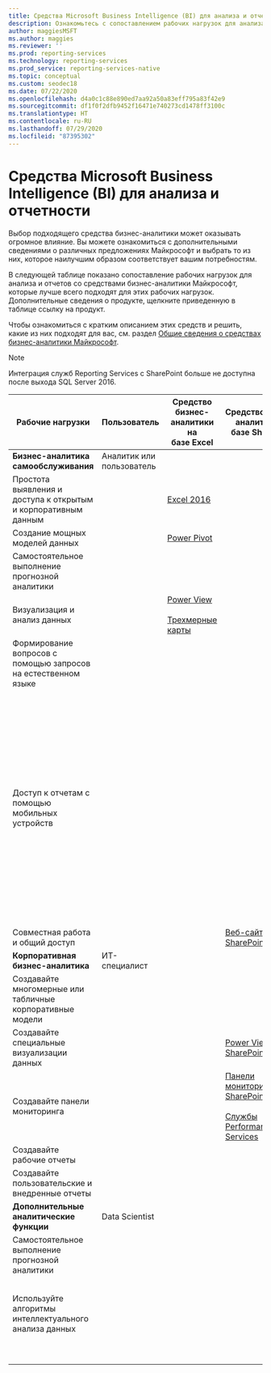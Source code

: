 ```yaml
---
title: Средства Microsoft Business Intelligence (BI) для анализа и отчетности
description: Ознакомьтесь с сопоставлением рабочих нагрузок для анализа данных и отчетов, а также со средствами бизнес-аналитики Майкрософт, которые лучше всего подходят для этих рабочих нагрузок.
author: maggiesMSFT
ms.author: maggies
ms.reviewer: ''
ms.prod: reporting-services
ms.technology: reporting-services
ms.prod_service: reporting-services-native
ms.topic: conceptual
ms.custom: seodec18
ms.date: 07/22/2020
ms.openlocfilehash: d4a0c1c88e890ed7aa92a50a83eff795a83f42e9
ms.sourcegitcommit: df1f0f2dfb9452f16471e740273cd1478ff3100c
ms.translationtype: HT
ms.contentlocale: ru-RU
ms.lasthandoff: 07/29/2020
ms.locfileid: "87395302"
---
```

# <a name="analysis-and-reporting-with-microsoft-business-intelligence-bi-tools"></a>Средства Microsoft Business Intelligence (BI) для анализа и отчетности

Выбор подходящего средства бизнес-аналитики может оказывать огромное влияние. Вы можете ознакомиться с дополнительными сведениями о различных предложениях Майкрософт и выбрать то из них, которое наилучшим образом соответствует вашим потребностям.

В следующей таблице показано сопоставление рабочих нагрузок для анализа и отчетов со средствами бизнес-аналитики Майкрософт, которые лучше всего подходят для этих рабочих нагрузок. Дополнительные сведения о продукте, щелкните приведенную в таблице ссылку на продукт.  
  
 Чтобы ознакомиться с кратким описанием этих средств и решить, какие из них подходят для вас, см. раздел [Общие сведения о средствах бизнес-аналитики Майкрософт](https://download.microsoft.com/download/D/2/0/D20E1C5F-72EA-4505-9F26-FEF9550EFD44/Introducing_Microsoft_BI_Tools.docx).

> [!NOTE]
> Интеграция служб Reporting Services с SharePoint больше не доступна после выхода SQL Server 2016.
  
|Рабочие нагрузки|Пользователь|Средство бизнес-аналитики на базе&nbsp;Excel|Средство&nbsp;бизнес-аналитики на базе SharePoint|Средство&nbsp;бизнес-аналитики на базе&nbsp;SharePoint|Средство бизнес-аналитики&nbsp;на базе Power&nbsp;BI|Средство бизнес-аналитики&nbsp;на базе SQL&nbsp;Server|  
|---------------|----------|-|-|--------------|-|-|  
|**Бизнес-аналитика самообслуживания**|Аналитик или пользователь||||||  
|Простота выявления и доступа к открытым и корпоративным данным||[Excel 2016](https://support.office.com/article/What-s-new-in-Excel-2016-for-Windows-5fdb9208-ff33-45b6-9e08-1f5cdb3a6c73?ui=en-US&rs=en-US&ad=US)|||[Каталог данных Azure](https://azure.microsoft.com/services/data-catalog/)||  
|Создание мощных моделей данных||[Power Pivot](https://support.office.com/article/Power-Pivot-Overview-and-Learning-f9001958-7901-4caa-ad80-028a6d2432ed?ui=en-US&rs=en-US&ad=US)|||[Power BI Desktop](/power-bi/fundamentals/desktop-get-the-desktop)||  
|Самостоятельное выполнение прогнозной аналитики||||||[Надстройки интеллектуального анализа данных для Excel](/previous-versions/sql/2014/analysis-services/data-mining-client-for-excel-sql-server-data-mining-add-ins?view=sql-server-2014) |  
|Визуализация и анализ данных||[Power View](https://support.office.com/article/Power-View-Explore-visualize-and-present-your-data-98268d31-97e2-42aa-a52b-a68cf460472e)<br /><br /> [Трехмерные карты](https://support.office.com/article/Visualize-your-data-in-3D-Maps-ce6b1d5c-4602-4dae-b487-91ec0268e75d)|||[Power BI Desktop](/power-bi/fundamentals/desktop-get-the-desktop)||  
|Формирование вопросов с помощью запросов на естественном языке|||||[ВОПРОСЫ И ОТВЕТЫ](https://docs.microsoft.com/power-bi/consumer/end-user-q-and-a)|
|Доступ к отчетам с помощью мобильных устройств||||[HTML 5 (поддерживает просмотр файлов размером до 10 МБ)](create-deploy-and-manage-mobile-and-paginated-reports.md)<br /><br /> | [HTML 5 (поддерживает просмотр файлов размером до 250 МБ)](https://go.microsoft.com/fwlink/p/?LinkId=391854)<br /><br /> [Мобильное приложение Power BI на устройствах с iOS](https://docs.microsoft.com/power-bi/consumer/mobile/mobile-iphone-app-get-started)<br /><br /> [Мобильное приложение Power BI на устройствах с Android](https://docs.microsoft.com/power-bi/consumer/mobile/mobile-android-app-get-started) <br /><br /> [Мобильное приложение Power BI для Windows](https://docs.microsoft.com/power-bi/consumer/mobile/mobile-windows-10-phone-app-get-started)|  
|Совместная работа и общий доступ|||[Веб-сайты SharePoint](https://docs.microsoft.com/sharepoint/getting-started)|[Сайтов групп SharePoint](https://go.microsoft.com/fwlink/?LinkId=391850)|[Веб-сайты Power BI](https://docs.microsoft.com/power-bi/service-how-to-collaborate-distribute-dashboards-reports)||  
|**Корпоративная бизнес-аналитика**|ИТ-специалист||||||  
|Создавайте многомерные или табличные корпоративные модели||||||[Службы Analysis Services](https://docs.microsoft.com/analysis-services/analysis-services-overview)|  
|Создавайте специальные визуализации данных|||[Power View для SharePoint](https://go.microsoft.com/fwlink/?LinkId=391858)||||  
|Создавайте панели мониторинга|||[Панели мониторинга SharePoint](https://go.microsoft.com/fwlink/?LinkId=391859)<br /><br /> [Службы PerformancePoint Services](https://technet.microsoft.com/library/ee424392.aspx)||[Панели мониторинга в Power BI](https://powerbi.microsoft.com/documentation/powerbi-service-dashboards/)||  
|Создавайте рабочие отчеты||||||*[Службы Reporting Services](create-deploy-and-manage-mobile-and-paginated-reports.md)|  
|Создавайте пользовательские и внедренные отчеты|||||[Power BI Embedded](create-deploy-and-manage-mobile-and-paginated-reports.md)|  
|**Дополнительные аналитические функции**|Data Scientist||||||  
|Самостоятельное выполнение прогнозной аналитики||||||[Надстройки интеллектуального анализа данных для Excel](/previous-versions/sql/2014/analysis-services/data-mining-client-for-excel-sql-server-data-mining-add-ins?view=sql-server-2014) |  
|Используйте алгоритмы интеллектуального анализа данных||||||[Интеллектуальный анализ данных в службах Analysis Services](https://docs.microsoft.com/analysis-services/data-mining/data-mining-ssas)<br/><br/>[Службы R SQL Server](https://msdn.microsoft.com/library/mt604845.aspx)|  
| &nbsp; | &nbsp; | &nbsp; | &nbsp; | &nbsp; | &nbsp; | &nbsp; |
  

